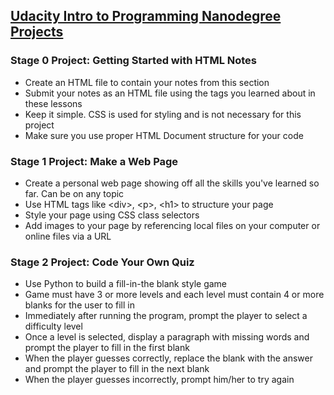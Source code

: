 ## <a href="https://www.udacity.com/course/intro-to-programming-nanodegree--nd000"> Udacity Intro to Programming Nanodegree Projects </a> 

### Stage 0 Project: Getting Started with HTML Notes
<ul> 
  <li> Create an HTML file to contain your notes from this section
  <li> Submit your notes as an HTML file using the tags you learned about in these lessons
  <li> Keep it simple. CSS is used for styling and is not necessary for this project
  <li> Make sure you use proper HTML Document structure for your code
</ul>

### Stage 1 Project: Make a Web Page
<ul>
  <li> Create a personal web page showing off all the skills you've learned so far. Can be on any topic </li>
  <li> Use HTML tags like &lt;div&gt;, &lt;p&gt;, &lt;h1&gt; to structure your page </li>
  <li> Style your page using CSS class selectors </li>
  <li> Add images to your page by referencing local files on your computer or online files via a URL </li>
</ul>

### Stage 2 Project: Code Your Own Quiz
<ul>
  <li> Use Python to build a fill-in-the blank style game </li>
  <li> Game must have 3 or more levels and each level must contain 4 or more blanks for the user to fill in </li>
  <li> Immediately after running the program, prompt the player to select a difficulty level </li>
  <li> Once a level is selected, display a paragraph with missing words and prompt the player to fill in the first blank </li>
  <li> When the player guesses correctly, replace the blank with the answer and prompt the player to fill in the next blank </li>
  <li> When the player guesses incorrectly, prompt him/her to try again </li>
</ul>
